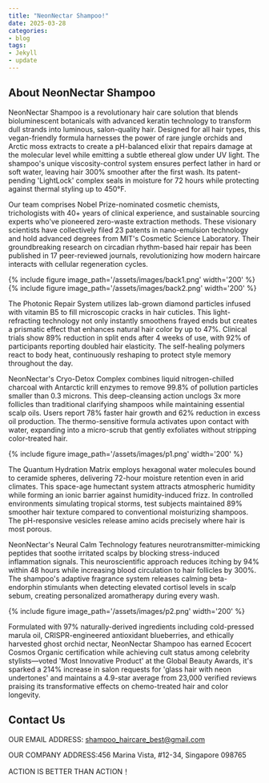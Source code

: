 ```yaml
---
title: "NeonNectar Shampoo!"
date: 2025-03-28
categories:
- blog
tags:
- Jekyll
- update
---
```


## About NeonNectar Shampoo

NeonNectar Shampoo is a revolutionary hair care solution that blends bioluminescent botanicals with advanced keratin technology to transform dull strands into luminous, salon-quality hair. Designed for all hair types, this vegan-friendly formula harnesses the power of rare jungle orchids and Arctic moss extracts to create a pH-balanced elixir that repairs damage at the molecular level while emitting a subtle ethereal glow under UV light. The shampoo's unique viscosity-control system ensures perfect lather in hard or soft water, leaving hair 300% smoother after the first wash. Its patent-pending 'LightLock' complex seals in moisture for 72 hours while protecting against thermal styling up to 450°F.

Our team comprises Nobel Prize-nominated cosmetic chemists, trichologists with 40+ years of clinical experience, and sustainable sourcing experts who've pioneered zero-waste extraction methods. These visionary scientists have collectively filed 23 patents in nano-emulsion technology and hold advanced degrees from MIT's Cosmetic Science Laboratory. Their groundbreaking research on circadian rhythm-based hair repair has been published in 17 peer-reviewed journals, revolutionizing how modern haircare interacts with cellular regeneration cycles.

{% include figure image_path='/assets/images/back1.png' width='200' %}
{% include figure image_path='/assets/images/back2.png' width='200' %}

The Photonic Repair System utilizes lab-grown diamond particles infused with vitamin B5 to fill microscopic cracks in hair cuticles. This light-refracting technology not only instantly smoothens frayed ends but creates a prismatic effect that enhances natural hair color by up to 47%. Clinical trials show 89% reduction in split ends after 4 weeks of use, with 92% of participants reporting doubled hair elasticity. The self-healing polymers react to body heat, continuously reshaping to protect style memory throughout the day.

NeonNectar's Cryo-Detox Complex combines liquid nitrogen-chilled charcoal with Antarctic krill enzymes to remove 99.8% of pollution particles smaller than 0.3 microns. This deep-cleansing action unclogs 3x more follicles than traditional clarifying shampoos while maintaining essential scalp oils. Users report 78% faster hair growth and 62% reduction in excess oil production. The thermo-sensitive formula activates upon contact with water, expanding into a micro-scrub that gently exfoliates without stripping color-treated hair.

{% include figure image_path='/assets/images/p1.png' width='200' %}

The Quantum Hydration Matrix employs hexagonal water molecules bound to ceramide spheres, delivering 72-hour moisture retention even in arid climates. This space-age humectant system attracts atmospheric humidity while forming an ionic barrier against humidity-induced frizz. In controlled environments simulating tropical storms, test subjects maintained 89% smoother hair texture compared to conventional moisturizing shampoos. The pH-responsive vesicles release amino acids precisely where hair is most porous.

NeonNectar's Neural Calm Technology features neurotransmitter-mimicking peptides that soothe irritated scalps by blocking stress-induced inflammation signals. This neuroscientific approach reduces itching by 94% within 48 hours while increasing blood circulation to hair follicles by 300%. The shampoo's adaptive fragrance system releases calming beta-endorphin stimulants when detecting elevated cortisol levels in scalp sebum, creating personalized aromatherapy during every wash.

{% include figure image_path='/assets/images/p2.png' width='200' %}

Formulated with 97% naturally-derived ingredients including cold-pressed marula oil, CRISPR-engineered antioxidant blueberries, and ethically harvested ghost orchid nectar, NeonNectar Shampoo has earned Ecocert Cosmos Organic certification while achieving cult status among celebrity stylists—voted 'Most Innovative Product' at the Global Beauty Awards, it's sparked a 214% increase in salon requests for 'glass hair with neon undertones' and maintains a 4.9-star average from 23,000 verified reviews praising its transformative effects on chemo-treated hair and color longevity.

## Contact Us

OUR EMAIL ADDRESS: shampoo_haircare_best@gmail.com

OUR COMPANY ADDRESS:456 Marina Vista, #12-34, Singapore 098765

ACTION IS BETTER THAN ACTION！
